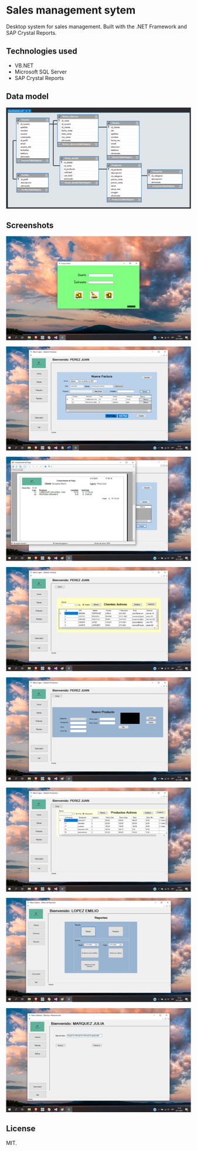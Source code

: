
# Sales management sytem 

Desktop system for sales management. Built with the .NET Framework and SAP Crystal Reports.

## Technologies used

- VB.NET
- Microsoft SQL Server
- SAP Crystal Reports

## Data model

![ERD](./modeladoBDD.png)

## Screenshots 

![scr](./capturas/0.png)

![scr](./capturas/1.1.1.1a.png)

![scr](./capturas/1.1.1.2.png)

![scr](./capturas/1.1.2.2.png)

![scr](./capturas/1.1.3.1.png)

![scr](./capturas/1.1.3.2.png)

![scr](./capturas/1.2.2.0.png)

![scr](./capturas/1.3.2.0.png)

## License

MIT.
